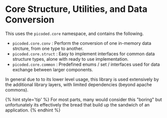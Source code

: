 # Core Structure, Utilities, and Data Conversion

This uses the `picoded.core` namespace, and contains the following.

+ `picoded.core.conv` : Perform the conversion of one in-memory data strcture, from one type to another.
+ `picoded.core.struct` : Easy to implement interfaces for common data structure types, alone with ready to use implementation.
+ `picoded.core.common` : Predefined enums / set / interfaces used for data exchange between larger components. 

In general due to to its lower level usage, this library is used extensively by the additional library layers, with limited dependencies (beyond apache commons).

{% hint style='tip' %}
For most parts, many would consider this "boring" but unfortunately its effectively the bread that build up the sandwich of an application.
{% endhint %}
